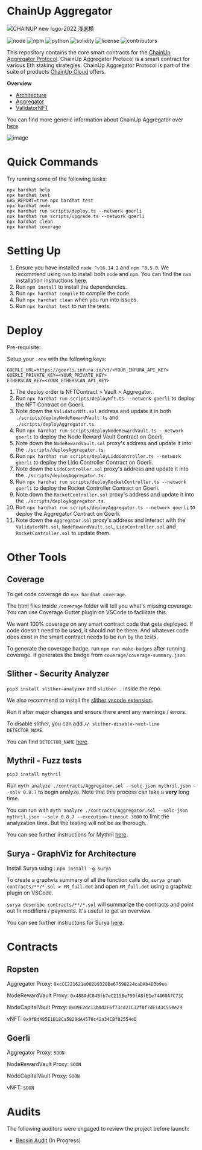# ChainUp Aggregator

![CHAINUP new logo-2022 浅底横](https://user-images.githubusercontent.com/103015469/191217935-895ab918-3644-4c86-bfda-9599c8639c91.png)

![node](https://img.shields.io/badge/node-v16.14.2-green)
![npm](https://img.shields.io/badge/npm-v8.5.0-green)
![python](https://img.shields.io/badge/python-v3.8.10-green)
![solidity](https://img.shields.io/badge/solidity-0.8.7-brightgreen)
![license](https://img.shields.io/github/license/ChainUp-Cloud/ChainUpAggregator)
![contributors](https://img.shields.io/github/contributors/ChainUp-Cloud/ChainUpAggregator)

<!--
| Statements                  | Branches                | Functions                 | Lines             |
| --------------------------- | ----------------------- | ------------------------- | ----------------- |
| ![Statements](https://img.shields.io/badge/statements-66.49%25-red.svg?style=flat) | ![Branches](https://img.shields.io/badge/branches-57.81%25-red.svg?style=flat) | ![Functions](https://img.shields.io/badge/functions-82.35%25-yellow.svg?style=flat) | ![Lines](https://img.shields.io/badge/lines-67.38%25-red.svg?style=flat) |
-->

This repository contains the core smart contracts for the [ChainUp Aggregator Protocol](https://staking.chainupcloud.com/). ChainUp Aggregator Protocol is a smart contract for various Eth staking strategies. ChainUp Aggregator Protocol is part of the suite of products [ChainUp Cloud](https://docs.chainupcloud.com/) offers.

**Overview**

* [Architecture](./docs/architecture.md)
* [Aggregator](./docs/aggregator.md)
* [ValidatorNFT](./docs/validatorNFT.md)

You can find more generic information about ChainUp Aggregator over [here](https://docs.chainupcloud.com/introduction/products/chainup-aggregator).

![image](https://user-images.githubusercontent.com/103015469/191221110-792b96bc-9f60-43eb-a836-f018efe1b5ea.png)

# Quick Commands

Try running some of the following tasks:

```shell
npx hardhat help
npx hardhat test
GAS_REPORT=true npx hardhat test
npx hardhat node
npx hardhat run scripts/deploy.ts --network goerli
npx hardhat run scripts/upgrade.ts --network goerli
npx hardhat clean
npx hardhat coverage
```

# Setting Up

1. Ensure you have installed `node ^v16.14.2` and `npm ^8.5.0`. We recommend using `nvm` to install both `node` and `npm`. You can find the `nvm` installation instructions [here](https://github.com/nvm-sh/nvm#installing-and-updating).
2. Run `npm install` to install the dependencies.
3. Run `npx hardhat compile` to compile the code.
4. Run `npx hardhat clean` when you run into issues.
5. Run `npx hardhat test` to run the tests.

# Deploy

Pre-requisite:

Setup your `.env` with the following keys:

```
GOERLI_URL=https://goerli.infura.io/v3/<YOUR_INFURA_API_KEY>
GOERLI_PRIVATE_KEY=<YOUR_PRIVATE_KEY>
ETHERSCAN_KEY=<YOUR_ETHERSCAN_API_KEY>
```

1. The deploy order is NFTContract > Vault > Aggregator.
2. Run `npx hardhat run scripts/deployNft.ts --network goerli` to deploy the NFT Contract on Goerli.
3. Note down the `ValidatorNft.sol` address and update it in both `./scripts/deployNodeRewardVault.ts` and `./scripts/deployAggregator.ts`.
4. Run `npx hardhat run scripts/deployNodeRewardVault.ts --network goerli` to deploy the Node Reward Vault Contract on Goerli.
5. Note down the `NodeRewardVault.sol` proxy's address and update it into the `./scripts/deployAggregator.ts`.
6. Run `npx hardhat run scripts/deployLidoController.ts --network goerli` to deploy the Lido Controller Contract on Goerli.
7. Note down the `LidoController.sol` proxy's address and update it into the `./scripts/deployAggregator.ts`.
8. Run `npx hardhat run scripts/deployRocketController.ts --network goerli` to deploy the Rocket Controller Contract on Goerli.
9. Note down the `RocketController.sol` proxy's address and update it into the `./scripts/deployAggregator.ts`.
10. Run `npx hardhat run scripts/deployAggregator.ts --network goerli` to deploy the Aggregator Contract on Goerli.
11. Note down the `Aggregator.sol` proxy's address and interact with the `ValidatorNft.sol`, `NodeRewardVault.sol`, `LidoController.sol` and `RocketController.sol` to update them.

# Other Tools

## Coverage

To get code coverage do `npx hardhat coverage`.

The html files inside `/coverage` folder will tell you what's missing coverage. You can use Coverage Gutter plugin on VSCode to facilitate this.

We want 100% coverage on any smart contract code that gets deployed. If code doesn't need to be used, it should not be there. And whatever code does exist in the smart contract needs to be run by the tests.

To generate the coverage badge, run `npm run make-badges` after running coverage. It generates the badge from `coverage/coverage-summary.json`.

## Slither - Security Analyzer

`pip3 install slither-analyzer` and
`slither .` inside the repo.

We also recommend to install the [slither vscode extension](https://marketplace.visualstudio.com/items?itemName=trailofbits.slither-vscode).

Run it after major changes and ensure there arent any warnings / errors.

To disable slither, you can add `// slither-disable-next-line DETECTOR_NAME`.

You can find `DETECTOR_NAME` [here](https://github.com/crytic/slither/wiki/Detector-Documentation).

## Mythril - Fuzz tests

`pip3 install mythril`

Run `myth analyze ./contracts/Aggregator.sol --solc-json mythril.json --solv 0.8.7` to begin analyze. Note that this process can take a **very** long time.

You can run with `myth analyze ./contracts/Aggregator.sol --solc-json mythril.json --solv 0.8.7 --execution-timeout 3000` to limit the analyzation time. But the testing will not be as thorough.

You can see further instructions for Mythril [here](https://github.com/ConsenSys/mythril).

## Surya - GraphViz for Architecture

Install Surya using : `npm install -g surya`

To create a graphviz summary of all the function calls do, `surya graph contracts/**/*.sol > FM_full.dot` and open `FM_full.dot` using a graphviz plugin on VSCode.

`surya describe contracts/**/*.sol` will summarize the contracts and point out fn modifiers / payments. It's useful to get an overview.

You can see further instructons for Surya [here](https://github.com/ConsenSys/surya).


# Contracts 
## Ropsten
Aggregator Proxy: `0xcCC221621e002b9320Be67598224caDAb4D3b9ee`

NodeRewardVault Proxy: `0x488AdC84Bfb7eC2158e799fA8fE1e74460A7C73C`

NodeCapitalVault Proxy: `0xD9E2dc13b0d2F6f73cd21C32fBf7dE143C558e29`

vNFT: `0x9fBd485E1B18Ca5829dA4576c42a34CBf82554eD`

## Goerli
Aggregator Proxy: `SOON`

NodeRewardVault Proxy: `SOON`

NodeCapitalVault Proxy: `SOON`

vNFT: `SOON`
# Audits
The following auditors were engaged to review the project before launch:
* [Beosin Audit](https://beosin.com/) (In Progress)